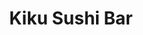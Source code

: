 ---
layout: place
title: "Kiku Sushi Bar"
permalink: /ohio/new-albany/kiku-sushi-bar.html
stateAbbr: OH
stateName: Ohio
cityName: New Albany
seo:
  name: "Kiku Sushi Bar"
  type: Restaurant
  links: null
description: "Kiku Sushi Bar serves delicious sushi in New Albany, Ohio. Try fresh Japanese dishes for a great dining experience. "
place_id: ChIJx5tJ2BZfOIgRoZkX_P8qJio
photos:
  - name: >-
      places/ChIJx5tJ2BZfOIgRoZkX_P8qJio/photos/AeeoHcLFGkOGTifUx-gsjOQbJxFYJS50Zfnnu7l7kb2UyFO6aL2YEdI2OXBxKzaZDMRKvsHw-0aMhMm8lKjssDFlAfA-3ZxmNKJFxwmrAh3uAuvu0elFGwPHV9wT0mGLwNfi0zcgcN4gc0c7_ffXmctmTSmlO11XKdEz0nKwCMSU6wovwxU46n_8cvNo4NIgHEHrXmaPDKZAyETYX_FB7cUd4Iwv98_mpQmyktmS6fd-DOZBwei5uJIXa4-zkFd0W-d_9-vcPjdziTqGbdmO1y7sWq-rCuyknn1VgKvpOvBLmNNK-jIIkZWm16F4aXIp-Z4QzwhWMmSAYdOJUrNo8ckiCA24WDSjBiTxm3ewvg6LNEsSWRcr6eOCdI7jq4auv3IE6Le8XNguNDSQ0Z63CePffC9DzQGWsAkl4q6YDpJiA4qqq7g
    widthPx: 3024
    heightPx: 4032
    authorAttributions:
      - displayName: Caitlyn Ayyoub
        uri: https://maps.google.com/maps/contrib/106672699328695621352
        photoUri: >-
          https://lh3.googleusercontent.com/a-/ALV-UjW0XuVr0W7n6OnLTFcJ1ZRCRBfqcb64v9PxdCA7ZHH-fwUuOU4X=s100-p-k-no-mo
    flagContentUri: >-
      https://www.google.com/local/imagery/report/?cb_client=maps_api_places.places_api&image_key=!1e10!2sCIHM0ogKEICAgIC9tdHzswE&hl=en-US
    googleMapsUri: >-
      https://www.google.com/maps/place//data=!3m4!1e2!3m2!1sCIHM0ogKEICAgIC9tdHzswE!2e10!4m2!3m1!1s0x88385f16d8499bc7:0x2a262afffc1799a1
  - name: >-
      places/ChIJx5tJ2BZfOIgRoZkX_P8qJio/photos/AeeoHcICr9Rj2EkBUxXiRZi6yNzMqa0jwB0DfSvWE0fl9YMlQ0mac5o-6hKFJuVigJn5zc5bTyWo5JK0R1rU3436imCY2EPzFyO18vtjCMbPM_62iijY-bySytPTSRWZ2OXsOriGIUjnmU1kdpr_5wkqDeNbxaPlODKauBDuHJmSXxBcApNtniah9ESGZJsEKlSRWJOssRQCdq4M0ZrkmqTPuJ4X-hPKw4FpaQZTxhju_5C7HB2cM2LwUhlnO_oY3RCEIssnt_F4eNUvd5EG4X_oUAr_cbhCkNJ3VE4Dz3tJjz4Oz1YlrA1Il3dSpvIYlFj7xXSet7c9cT0wdjnUkoCGYgFsjGHBL88LEUT25EtQDOQDiU-oZ2lCHv5ybYAxVlkLgMSqqcjpy0Qy87ryO6Bzt2FUfDxB9jl-jUDC5BPdb-I
    widthPx: 4032
    heightPx: 1908
    authorAttributions:
      - displayName: mandy fralick
        uri: https://maps.google.com/maps/contrib/107926330915728403401
        photoUri: >-
          https://lh3.googleusercontent.com/a-/ALV-UjWO9K2vREZnJHF9uiLp7zwz7NGsU9F6AncddB3koXPyqS3oSFUGHg=s100-p-k-no-mo
    flagContentUri: >-
      https://www.google.com/local/imagery/report/?cb_client=maps_api_places.places_api&image_key=!1e10!2sCIHM0ogKEICAgICz8oG_Vw&hl=en-US
    googleMapsUri: >-
      https://www.google.com/maps/place//data=!3m4!1e2!3m2!1sCIHM0ogKEICAgICz8oG_Vw!2e10!4m2!3m1!1s0x88385f16d8499bc7:0x2a262afffc1799a1
  - name: >-
      places/ChIJx5tJ2BZfOIgRoZkX_P8qJio/photos/AeeoHcKScZhEfD1uEjZn1wPS55QHqcZvsZs-qoaVVVosMIZf_wGJDeqykPx9Gpm5c_U1-pUkqwF2ruGtjtedUlFoJaInlkWHkpnI4ufIQWa4_uZcJiX1-Xf3dVdvB3Ex8IU4CLFTHyCK4k9lkh4H-Wd_NlL3nexiSFNj9lqRvhejkrmLErOVIRKxi2HdRJD3pkA6-XEeAfv3OBpNXX6LJm-u_4u_-x4HA7e0PKMSvZI1aiUiGFG7dlM5rXzJgRJu9YQ4aAvw7slxRCF-P6Z3kkUkNHN5wRqK5fIPdJ2Yh6x12d2pwns0MfcVNDH5rZ1lr-0rmlILhZl_hXp5XjJ9wsY1RrNP9sSmfNV2YV2AKlObKT2p3sQJ67taz7sBAU8ARvPtrfk3pkqadNTHXJtjSwpfshdnN67HBRoYeG23nPSxDA8TUaIN
    widthPx: 4032
    heightPx: 3024
    authorAttributions:
      - displayName: Jason Lee
        uri: https://maps.google.com/maps/contrib/114811709501743904803
        photoUri: >-
          https://lh3.googleusercontent.com/a/ACg8ocKCCHvxVlYsyFbyzAB95nzML3ATNvYFshUjfKqAEaIGV5Sg9w=s100-p-k-no-mo
    flagContentUri: >-
      https://www.google.com/local/imagery/report/?cb_client=maps_api_places.places_api&image_key=!1e10!2sCIHM0ogKEICAgIDR6tv35AE&hl=en-US
    googleMapsUri: >-
      https://www.google.com/maps/place//data=!3m4!1e2!3m2!1sCIHM0ogKEICAgIDR6tv35AE!2e10!4m2!3m1!1s0x88385f16d8499bc7:0x2a262afffc1799a1
  - name: >-
      places/ChIJx5tJ2BZfOIgRoZkX_P8qJio/photos/AeeoHcJMvNIxbGjCDMaESPtM5__bEIeejpyZDpCw-b-RzMCHF8qWhbmMU3A6X2KLOI8yqHOBSYkQmp4_a27-U9S0T5R9Hix-y8thtk6EGI4_htVMy4-pnKuJ90plY--otMwMv6Ha_gIvBKjuddeFqdhIQdLPVt7rCaUxCw_WdMVSukOkyvEagrMnAYmF1W26dYq3bJckPpGtIDUHJyDgBSwwkqn33TQKZF8KDZKfEhtnPrYcfRx3EER1FutkEBZEt8lXG_QgBxsKGMtr9YCE3kV-zpvvy4Bgk-3vN7ibq5ItIyi89Uu5S3NdsGhSlzlC-sZtUM9a8GPGfxW9CyYzm-7tQyZ216GwbarOFnP4M4_dEPOYJZqqnJOpIG_wfvL0nGSuOBDeCj3yGHGEm4oAkRdhssgOGuUE_qb0c96bPVp7Xefdk_U
    widthPx: 3000
    heightPx: 4000
    authorAttributions:
      - displayName: Scott Jason
        uri: https://maps.google.com/maps/contrib/100621755247626043727
        photoUri: >-
          https://lh3.googleusercontent.com/a-/ALV-UjUMK5ps7bJxwNyryyK8SQbpZuQrtMnTTV1n3rxL2Uk8_JrFtxpWfA=s100-p-k-no-mo
    flagContentUri: >-
      https://www.google.com/local/imagery/report/?cb_client=maps_api_places.places_api&image_key=!1e10!2sCIHM0ogKEICAgIDf4pLCmwE&hl=en-US
    googleMapsUri: >-
      https://www.google.com/maps/place//data=!3m4!1e2!3m2!1sCIHM0ogKEICAgIDf4pLCmwE!2e10!4m2!3m1!1s0x88385f16d8499bc7:0x2a262afffc1799a1
  - name: >-
      places/ChIJx5tJ2BZfOIgRoZkX_P8qJio/photos/AeeoHcJhLxb96uaLbucagGyJUAzqv0QJ-Q7IKb7DymWXalVOhuF1DXWZhKjsejoXsraUApshCEmLgo1HJXby7CS6ktr8gjB_6rk6eIjui2ezdoIiQZFPyFCvecbbfCaZMoDnW-W-Q029CpntMKtcJQa2oLxeidAc4EjSBrC4JlEMxPxVAo2eQu0PnupC__l8BpY1mSIJwjkCh3QfNHqMUkqSn4iS16wny8liAwnZBLl9BMkuuHlVuCbh_Ci6b-KK7LkTFrEmmNHxTC0axMsOSBI2NXug0QuSgMmZQTHgGQFkSTGF583LShFzA7FB7cZmeeminlrFQnEoj23dvft7F8h1goE1tEJkxNYtBmTfrYJEQhuFCaDeMcJ8ae_dBG06DA9bdI7vsUyJ9nQnN9v6ULxC3tO4Z98F-3-EDxPj_d9mq3c6v1E
    widthPx: 3000
    heightPx: 4000
    authorAttributions:
      - displayName: Cessy L
        uri: https://maps.google.com/maps/contrib/117218454010274001923
        photoUri: >-
          https://lh3.googleusercontent.com/a/ACg8ocK-sWvBG_47sabRGuiCFB6QmmMg8mLPW8r0gh5kJk1QR8mNqDE=s100-p-k-no-mo
    flagContentUri: >-
      https://www.google.com/local/imagery/report/?cb_client=maps_api_places.places_api&image_key=!1e10!2sCIHM0ogKEICAgIDJ4I2R0QE&hl=en-US
    googleMapsUri: >-
      https://www.google.com/maps/place//data=!3m4!1e2!3m2!1sCIHM0ogKEICAgIDJ4I2R0QE!2e10!4m2!3m1!1s0x88385f16d8499bc7:0x2a262afffc1799a1
  - name: >-
      places/ChIJx5tJ2BZfOIgRoZkX_P8qJio/photos/AeeoHcKHGxvoZzVVQKBNviBmYW-soHh4BtrEPr9jA2XP1xYmtN0AGxUQFF5AK8-dUnyTPxadml_S11InEG_Ca6dvREnkTTKgo7pJPz32rxAEuTfRFm161YFyXk_6I2xMBBJ_BMLyb8u64c1752F3341A7raxelAVQ0kGaa-y85xDdJXZajmhe-0Z594J0HC_ikvotegZUvCQGZ6T_-w9a2c42YQaYh_X-YCLZsVIHfqluWODeKGxg9D1ux9JR5tdPPLecqi3n_vs4Vu808cOcDjARBUubCOjU_jOHhpswpyV-JVWVQhf3a_uBFYmzHtJVAleOEVbOwS-bKUyg8kl14W-niiNz0IxaNE82WB8wsNVIsQTVWIbZugba0E8B5F5lhQIkQcmeD5dm7ZUwDGNxcF1Ev_oTzLrpuYGBJ-AoG19EQawRg
    widthPx: 3993
    heightPx: 2273
    authorAttributions:
      - displayName: Des Minnick
        uri: https://maps.google.com/maps/contrib/113842722653064912627
        photoUri: >-
          https://lh3.googleusercontent.com/a-/ALV-UjVPx3o82zX1vVO4av5o3ILa2P6TDEkG_vu5Vf26O4RA679jR3mp=s100-p-k-no-mo
    flagContentUri: >-
      https://www.google.com/local/imagery/report/?cb_client=maps_api_places.places_api&image_key=!1e10!2sCIHM0ogKEICAgIDZgv2mNQ&hl=en-US
    googleMapsUri: >-
      https://www.google.com/maps/place//data=!3m4!1e2!3m2!1sCIHM0ogKEICAgIDZgv2mNQ!2e10!4m2!3m1!1s0x88385f16d8499bc7:0x2a262afffc1799a1
  - name: >-
      places/ChIJx5tJ2BZfOIgRoZkX_P8qJio/photos/AeeoHcIArcZRfszBpAy6fLv0DTdAHK6AldLgm-wrA9u3WL4fmN0gGAVUmGFgT5zx2_M7hhZkYophdxfYPasuO19kDoQspkZKk7Q-5-xRnB2AuKYGqOJWkB08aeRFGCGWa--zr3huhGk-25wT7SLRNNZzH6H5fZruFNj-JLBl0mGIiwjAA999A753lkJCVvcG6zNlo_wLy3yOc6WSxunZH6qpwh12rXL6GlN87eEseEG_KcVcIGWEByRzNkKE7Cdt5aYE2TJMI0hMiZcp6hHcWSPO_I28kMGfrDAoZsAjyBNHMueeOlunv-eFJTAGGMLCwY-jOtObx4i4WELwTq_QXeL-8DsRhucgyHk_iZV-uLuS8fg-8P2ltRLkfx3wGpd6XjWUrWNrgDXlwkW07LvaU7ONz1v8sq4-FDftCc12KrNAO9TiksM
    widthPx: 3024
    heightPx: 4032
    authorAttributions:
      - displayName: Monique Morin
        uri: https://maps.google.com/maps/contrib/108884222466201401919
        photoUri: >-
          https://lh3.googleusercontent.com/a/ACg8ocJKXn2yfK7INMa-dLqveY9suv1V3Ta7Fz0hCnzpC1otaCGBpA=s100-p-k-no-mo
    flagContentUri: >-
      https://www.google.com/local/imagery/report/?cb_client=maps_api_places.places_api&image_key=!1e10!2sCIHM0ogKEICAgICpjIH_sAE&hl=en-US
    googleMapsUri: >-
      https://www.google.com/maps/place//data=!3m4!1e2!3m2!1sCIHM0ogKEICAgICpjIH_sAE!2e10!4m2!3m1!1s0x88385f16d8499bc7:0x2a262afffc1799a1
  - name: >-
      places/ChIJx5tJ2BZfOIgRoZkX_P8qJio/photos/AeeoHcKHS5ouV9faqAED7RF89iHrfoVQzb8w-PwJnKrcHubh5PAHyRmzIh7CB4eh4kBaigqs49qemSHaDeDUyVaLzJAsCrL9co0ygK_lozKvTHGC9YAOf8vKgn4_7bxqiakOIA_O7wcszUgWphaIsfEKEWhh4MQtrbJXfXif4Wh2V3j6peDNl06_O0lpOlmUxRf7yJT3MMRRIvqRHRQod_i1uCLnB-G5yME2_cevjbfpSsZuf3ivWk0oXZAUvmSsWdI9c-5TlcMEyyVSxe2NPnGeXqSdoPqpOEmgwR-lDv8hBLL9q4jsKqu_QmqDKTZKLBd0SNcZeRAz7TWP2eq3U5TE5aRLOPIaKzTAHJHkRRqrszQeAILB_Ig56G7vJzzqrb4Zn2F_CZJIdwq-_ZPZqVZqyQbbjRD-Eeei45KRLLHadpM
    widthPx: 3024
    heightPx: 4032
    authorAttributions:
      - displayName: Des Minnick
        uri: https://maps.google.com/maps/contrib/113842722653064912627
        photoUri: >-
          https://lh3.googleusercontent.com/a-/ALV-UjVPx3o82zX1vVO4av5o3ILa2P6TDEkG_vu5Vf26O4RA679jR3mp=s100-p-k-no-mo
    flagContentUri: >-
      https://www.google.com/local/imagery/report/?cb_client=maps_api_places.places_api&image_key=!1e10!2sCIHM0ogKEICAgIDZgoPUSA&hl=en-US
    googleMapsUri: >-
      https://www.google.com/maps/place//data=!3m4!1e2!3m2!1sCIHM0ogKEICAgIDZgoPUSA!2e10!4m2!3m1!1s0x88385f16d8499bc7:0x2a262afffc1799a1
  - name: >-
      places/ChIJx5tJ2BZfOIgRoZkX_P8qJio/photos/AeeoHcIVWpKOl9-c_o_JitDu2BxpU-BFFkvoJfXN4qbXa1MfMvBbHqN3Oj1KqLk4uviW8RHA6eiOZXqEl5RhXQRvJWUxdY_uUgglx_fgDry_13m_P9RxBekiwrXmvNKa-SwyTgDBdQHeJ5COJMJ538BkYbfPAi7iMqY3SAPaXnyBYLxlGXICVls4RbrXYumyEnZFGg111iRqDVB_r9-_NU2xDyNDXZ9Xb5vLLr00dfBZTflTJF5SOL4gnxjrQCQQr17OycNgv7iPZ4uQg_UIV13qgc50CUNf_rBUesWArcNDnI0K6nGSm01GRySY2K7DA5wuaqvcnFtNFzTnXBUyYJUWZ2xB8l-NXXmEwUP7amp9ry_Ib5ugvO7-sChyrUgUN9kj-aCM9alUJPXpV2P510IzXoZvscO2hAqLb08zRleU2__nw1vi
    widthPx: 3000
    heightPx: 4000
    authorAttributions:
      - displayName: Cessy L
        uri: https://maps.google.com/maps/contrib/117218454010274001923
        photoUri: >-
          https://lh3.googleusercontent.com/a/ACg8ocK-sWvBG_47sabRGuiCFB6QmmMg8mLPW8r0gh5kJk1QR8mNqDE=s100-p-k-no-mo
    flagContentUri: >-
      https://www.google.com/local/imagery/report/?cb_client=maps_api_places.places_api&image_key=!1e10!2sCIHM0ogKEICAgIDJ4I2RsQE&hl=en-US
    googleMapsUri: >-
      https://www.google.com/maps/place//data=!3m4!1e2!3m2!1sCIHM0ogKEICAgIDJ4I2RsQE!2e10!4m2!3m1!1s0x88385f16d8499bc7:0x2a262afffc1799a1
  - name: >-
      places/ChIJx5tJ2BZfOIgRoZkX_P8qJio/photos/AeeoHcKcazRYQJOq3Tksolm_J4Eqlu1O2ZQGJB76tyCZ1YYWvRhNlZlpROKpCOc8Tjhp18aqp88e6RUnXcJPwD0GMZancFqlAAHhWzdobLxitIDIx16mPykXJTDFpD0jMp9xcDYR-nNCOOijHA15NxbLCkzX_-pbf1Dillz7E8092OC5cWiV4UHKg3HUZQGiQu10h-v2pusZOfXLvYUVVH0Y9ONPY5F7oe-UrzlaHVPmomK0vAiWiPUNnQMVTZY92EuCxVwCXUJ7lz0K3vlDfsjCAX75U5luVPl0OaTq2uZbZ13yjvbM03DHo4JlxWe9xLykuKpMgRLrFyyp3lPaqhQnoDNW0Vkm7lLBpO7_7bK_toY2bgra9TT3HQ9wC5O9jVScrO4Ay3F08Cw250iVMlvrI9OTT1jz-Lab1kaxDrGkBrtaKg
    widthPx: 3000
    heightPx: 4000
    authorAttributions:
      - displayName: Scott Jason
        uri: https://maps.google.com/maps/contrib/100621755247626043727
        photoUri: >-
          https://lh3.googleusercontent.com/a-/ALV-UjUMK5ps7bJxwNyryyK8SQbpZuQrtMnTTV1n3rxL2Uk8_JrFtxpWfA=s100-p-k-no-mo
    flagContentUri: >-
      https://www.google.com/local/imagery/report/?cb_client=maps_api_places.places_api&image_key=!1e10!2sCIHM0ogKEICAgIDf4pLCGw&hl=en-US
    googleMapsUri: >-
      https://www.google.com/maps/place//data=!3m4!1e2!3m2!1sCIHM0ogKEICAgIDf4pLCGw!2e10!4m2!3m1!1s0x88385f16d8499bc7:0x2a262afffc1799a1
address: 6065 Central College Rd, New Albany, OH 43054, USA
street: 6065 Central College Rd
city: New Albany
state: OH
zip: '43054'
country: USA
neighborhood: Central College
latitude: '40.098325'
longitude: '-82.828220'
accessibility_options:
  wheelchairAccessibleParking: true
  wheelchairAccessibleEntrance: true
  wheelchairAccessibleRestroom: true
  wheelchairAccessibleSeating: true
business_status: OPERATIONAL
name: Kiku Sushi Bar
google_maps_links:
  directionsUri: >-
    https://www.google.com/maps/dir//''/data=!4m7!4m6!1m1!4e2!1m2!1m1!1s0x88385f16d8499bc7:0x2a262afffc1799a1!3e0
  placeUri: https://maps.google.com/?cid=3037162277642410401
  writeAReviewUri: >-
    https://www.google.com/maps/place//data=!4m3!3m2!1s0x88385f16d8499bc7:0x2a262afffc1799a1!12e1
  reviewsUri: >-
    https://www.google.com/maps/place//data=!4m4!3m3!1s0x88385f16d8499bc7:0x2a262afffc1799a1!9m1!1b1
  photosUri: >-
    https://www.google.com/maps/place//data=!4m3!3m2!1s0x88385f16d8499bc7:0x2a262afffc1799a1!10e5
primary_type: Sushi Restaurant
opening_hours:
  regular: null
  current: null
secondary_opening_hours:
  regular:
    weekdayDescriptions: null
    type: null
  current:
    weekdayDescriptions: null
    type: null
phone: null
price_level: null
price_range: null
rating: null
rating_count: 0
website: null
reviews: null
parking_options: null
payment_options: null
allow_dogs: null
curbside_pickup: null
delivery: null
dine_in: null
good_for_children: null
good_for_groups: null
good_for_sports: null
live_music: null
menu_for_children: null
outdoor_seating: null
reservable: null
restroom: null
serves_beer: null
serves_breakfast: null
serves_brunch: null
serves_cocktails: null
serves_coffee: null
serves_dinner: null
serves_dessert: null
serves_lunch: null
serves_vegetarian_food: null
serves_wine: null
takeout: null
summary: null

---